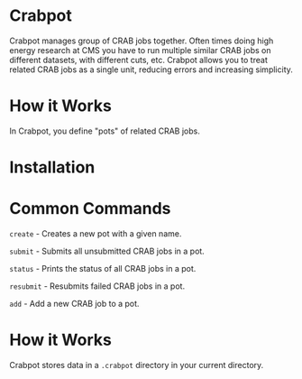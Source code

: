 # Crabpot

Crabpot manages group of CRAB jobs together. Often times doing high energy research at CMS you have to run multiple similar CRAB jobs on different datasets, with different cuts, etc. Crabpot allows you to treat related CRAB jobs as a single unit, reducing errors and increasing simplicity.

# How it Works

In Crabpot, you define "pots" of related CRAB jobs. 

# Installation

# Common Commands

`create` - Creates a new pot with a given name.

`submit` - Submits all unsubmitted CRAB jobs in a pot.

`status` - Prints the status of all CRAB jobs in a pot.

`resubmit` - Resubmits failed CRAB jobs in a pot.

`add` - Add a new CRAB job to a pot.

# How it Works

Crabpot stores data in a `.crabpot` directory in your current directory.
